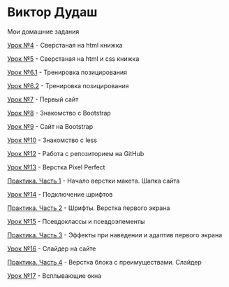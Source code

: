 

# Виктор Дудаш
Мои домашние задания

[Урок №4](https://vdudash36.github.io/lesson_4/ "Моя готовая домашка") - Сверстаная на html книжка

[Урок №5](https://vdudash36.github.io/lesson_5/ "Моя готовая домашка") - Сверстаная на html и css книжка

[Урок №6.1](https://vdudash36.github.io/lesson_6.1/ "Моя готовая домашка") - Тренировка позицирования

[Урок №6.2](https://vdudash36.github.io/lesson_6.2/ "Моя готовая домашка") - Тренировка позицирования

[Урок №7](https://vdudash36.github.io/lesson_7/ "Моя готовая домашка") - Первый сайт

[Урок №8](https://vdudash36.github.io/lesson_8/ "Моя готовая домашка") - Знакомство с Bootstrap

[Урок №9](https://vdudash36.github.io/lesson_9/ "Моя готовая домашка") - Сайт на Bootstrap

[Урок №10](https://vdudash36.github.io/lesson_10/ "Моя готовая домашка") - Знакомство с less

[Урок №12](https://vdudash36.github.io/lesson_12/src/ "Моя готовая домашка") - Работа с репозиторием на GitHub

[Урок №13](https://vdudash36.github.io/lesson_13/ "Моя готовая домашка") - Верстка Pixel Perfect

[Практика. Часть 1](https://vdudash36.github.io/practic_part_1/ "Моя готовая домашка") - Начало верстки макета. Шапка сайта

[Урок №14](https://vdudash36.github.io/lesson_14/ "Моя готовая домашка") - Подключение шрифтов

[Практика. Часть 2](https://vdudash36.github.io/practic_part_2/ "Моя готовая домашка") - Шрифты. Верстка первого экрана

[Урок №15](https://vdudash36.github.io/lesson_15/ "Моя готовая домашка") - Псевдоклассы и псевдоэлементы

[Практика. Часть 3](https://vdudash36.github.io/practic_part_3/ "Моя готовая домашка") - Эффекты при наведении и адаптив первого экрана

[Урок №16](https://vdudash36.github.io/lesson_16/ "Моя готовая домашка") - Слайдер на сайте

[Практика. Часть 4](https://vdudash36.github.io/practic_part_4/ "Моя готовая домашка") - Верстка блока с преимуществами. Слайдер

[Урок №17](https://vdudash36.github.io/lesson_17/ "Моя готовая домашка") - Всплывающие окна
